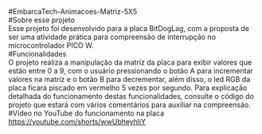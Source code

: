 #EmbarcaTech-Animacoes-Matriz-5X5</br>
#Sobre esse projeto</br>
Esse projeto foi desenvolvido para a placa BitDogLag, com a proposta de ser uma atividade prática para compreensão de interrupção no microcontrolador PICO W.</br>
#Funcionalidades</br>
O projeto realiza a manipulação da matriz da placa para exibir valores que estão entre 0 a 9, com o usuário pressionando o botão A para incrementar valores na matriz e o botão B para decrementar, além disso, o led RGB da placa ficará piscado em vermelho 5 vezes por segundo. Para explicação detalhada do funcionamento destas funcionalidades, consulte o código do projeto que estará com vários comentários para auxiliar na compreensão.</br>
#Vídeo no YouTube do funcionamento na placa</br>
https://youtube.com/shorts/wwUbheyhliY
